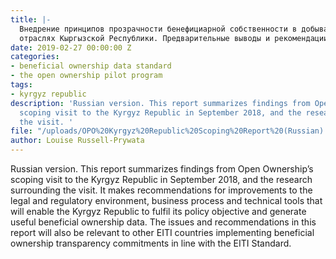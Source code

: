 ```yaml
---
title: |-
  Внедрение принципов прозрачности бенефициарной собственности в добывающих
  отраслях Кыргызской Республики. Предварительные выводы и рекомендации
date: 2019-02-27 00:00:00 Z
categories:
- beneficial ownership data standard
- the open ownership pilot program
tags:
- kyrgyz republic
description: 'Russian version. This report summarizes findings from Open Ownership’s
  scoping visit to the Kyrgyz Republic in September 2018, and the research surrounding
  the visit. '
file: "/uploads/OPO%20Kyrgyz%20Republic%20Scoping%20Report%20(Russian).pdf"
author: Louise Russell-Prywata
---
```


Russian version. This report summarizes findings from Open Ownership’s scoping visit to the Kyrgyz Republic in September 2018, and the research surrounding the visit. It makes recommendations for improvements to the legal and regulatory environment, business process and technical tools that will enable the Kyrgyz Republic to fulfil its policy objective and generate useful beneficial ownership data. The issues and recommendations in this report will also be relevant to other EITI countries implementing beneficial ownership transparency commitments in line with the EITI Standard.